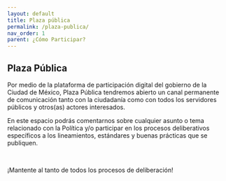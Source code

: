 ```yaml
---
layout: default
title: Plaza pública
permalink: /plaza-publica/
nav_order: 1
parent: ¿Cómo Participar?
---
```


<div class="nonfooter text-justify">

<h2>Plaza Pública</h2>
 
<p>Por medio de la plataforma de participación digital del gobierno de la Ciudad de México, Plaza Pública tendremos abierto un canal permanente de comunicación tanto con la ciudadanía como con todos los servidores públicos y otros(as) actores interesados. </p>

<p>En este espacio podrás comentarnos sobre cualquier asunto o tema relacionado con  la Política y/o participar en los procesos deliberativos específicos a los lineamientos, estándares y buenas prácticas que se publiquen. </p><br>


¡Mantente al tanto de todos los procesos de deliberación! 

</div>